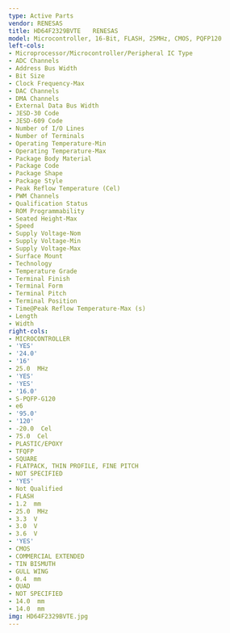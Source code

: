 ```yaml
---
type: Active Parts
vendor: RENESAS
title: HD64F2329BVTE　　RENESAS
model: Microcontroller, 16-Bit, FLASH, 25MHz, CMOS, PQFP120
left-cols:
- Microprocessor/Microcontroller/Peripheral IC Type
- ADC Channels
- Address Bus Width
- Bit Size
- Clock Frequency-Max
- DAC Channels
- DMA Channels
- External Data Bus Width
- JESD-30 Code
- JESD-609 Code
- Number of I/O Lines
- Number of Terminals
- Operating Temperature-Min
- Operating Temperature-Max
- Package Body Material
- Package Code
- Package Shape
- Package Style
- Peak Reflow Temperature (Cel)
- PWM Channels
- Qualification Status
- ROM Programmability
- Seated Height-Max
- Speed
- Supply Voltage-Nom
- Supply Voltage-Min
- Supply Voltage-Max
- Surface Mount
- Technology
- Temperature Grade
- Terminal Finish
- Terminal Form
- Terminal Pitch
- Terminal Position
- Time@Peak Reflow Temperature-Max (s)
- Length
- Width
right-cols:
- MICROCONTROLLER
- 'YES'
- '24.0'
- '16'
- 25.0  MHz
- 'YES'
- 'YES'
- '16.0'
- S-PQFP-G120
- e6
- '95.0'
- '120'
- -20.0  Cel
- 75.0  Cel
- PLASTIC/EPOXY
- TFQFP
- SQUARE
- FLATPACK, THIN PROFILE, FINE PITCH
- NOT SPECIFIED
- 'YES'
- Not Qualified
- FLASH
- 1.2  mm
- 25.0  MHz
- 3.3  V
- 3.0  V
- 3.6  V
- 'YES'
- CMOS
- COMMERCIAL EXTENDED
- TIN BISMUTH
- GULL WING
- 0.4  mm
- QUAD
- NOT SPECIFIED
- 14.0  mm
- 14.0  mm
img: HD64F2329BVTE.jpg
---
```

